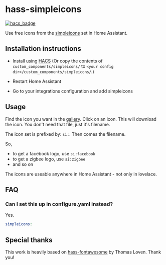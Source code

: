 # hass-simpleicons

[![hacs_badge](https://img.shields.io/badge/HACS-Default-orange.svg)](https://github.com/custom-components/hacs)

Use free icons from the [simpleicons](https://simpleicons.com) set in Home Assistant.

## Installation instructions

- Install using [HACS](https://hacs.xyz) (Or copy the contents of `custom_components/simpleicons/` to `<your config dir>/custom_components/simpleicons/`.)

- Restart Home Assistant

- Go to your integrations configuration and add simpleicons

## Usage

Find the icon you want in the [gallery](http://simpleicons.org/). Click on an icon. This will download the icon. You don't need that file, just it's filename.

The icon set is prefixed by: `si:`. Then comes the filename.

So,

- to get a facebook logo, use `si:facebook`
- to get a zigbee logo, use `si:zigbee`
- and so on

The icons are useable anywhere in Home Assistant - not only in lovelace.

## FAQ

### Can I set this up in configure.yaml instead?

Yes.

```yaml
simpleicons:
```

## Special thanks

This work is heavily based on [hass-fontawesome](https://github.com/thomasloven/hass-fontawesome) by Thomas Loven. Thank you!
